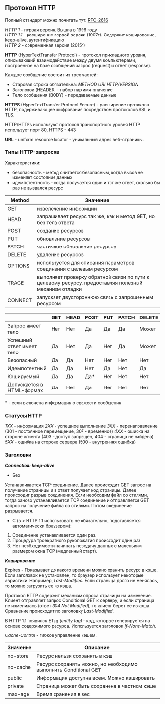 ## Протокол HTTP

Полный стандарт можно почитать тут: [RFC-2616](https://datatracker.ietf.org/doc/html/rfc2616)

*HTTP 1* - первая версия. Вышла в 1996 году  
*HTTP 1.1* - расширение первой версии (1997г). Содержит кэширование, keep-alive, аутентификацию  
*HTTP 2* - современная версия (2015г)

**HTTP** (HyperTextTransfer Protocol) - протокол прикладного уровня, описывающий взаимодействие между двумя
компьютерами, построенное на базе сообщений запрос (request) и ответ (response).

Каждое сообщение состоит из трех частей:

- Старовая строка обязательна: _METHOD URI HTTP/VERSION_
- Заголовок (HEADER) - набор пар имя-значение
- Тело сообщения (BODY) - передаваемые данные

**HTTPS** (HyperTextTransfer Protocol Secure) - расширение протокола HTTP, подерживающее шифрование посредством
протоколов SSL и TLS.

HTTP/HTTPs используют протокол транспортного уровня
HTTP использует порт 80, HTTPS - 443

**URL** - uniform resource locator - уникальный адрес веб-страницы.

### Типы HTTP-запросов

Характеристики:

- безопасность - метод считается безопасным, когда вызов не изменяет состояние данных
- идемпотентность - когда получается один и тот же ответ, сколько бы раз не вызвался ресурс

| Method  | Значение                                                                                             |
|---------|------------------------------------------------------------------------------------------------------|
| GET     | извелечение информции                                                                                |
| HEAD    | запрашивает ресурс так же, как и метод GET, но без тела ответа                                       |
| POST    | создание ресурсов                                                                                    |
| PUT     | обновление ресурсов                                                                                  |
| PATCH   | частичное обновление ресурсов                                                                        |
| DELETE  | удаление ресурсов                                                                                    |
| OPTIONS | используется для описания параметров соединения с целевым ресурсом                                   |
| TRACE   | выполняет проверку обратной связи по пути к целевому ресурсу, предоставляя полезный механизм отладки |
| CONNECT | запускает двустороннюю связь с запрошенным ресурсом                                                  |

|                           | GET | HEAD | POST | PUT | PATCH | DELETE | OPTIONS | TRACE | CONNECT |
|---------------------------|-----|------|------|-----|-------|--------|---------|-------|---------|
| Запрос имеет тело         | Нет | Нет  | Да   | Да  | Да    | Может  | Нет     | Нет   | Нет     |
| Успешный ответ имеет тело | Да  | Нет  | Да   | Нет | Да    | Может  | Да      | Нет   | Да      |
| Безопасный                | Да  | Да   | Нет  | Нет | Нет   | Нет    | Да      | Нет   | Нет     |
| Идемпотентный             | Да  | Да   | Нет  | Да  | Нет   | Да     | Да      | Да    | Нет     |
| Кэшируемый                | Да  | Да   | Да*  | Нет | Нет   | Нет    | Нет     | Нет   | Нет     |
| Допускается в HTML-формах | Да  | Нет  | Да   | Нет | Нет   | Нет    | Нет     | Нет   | Нет     |  

\* - если включена информация о свежести сообщения

### Статусы HTTP

_1XX_ - информация
_2XX_ - успешное выполнение
_3XX_ - перенаправление (301 - постоянное перемещение, 307 - временное)
_4XX_ - ошибка на стороне клиента (403 - доступ запрещен, 404 - страница не найдена)
_5XX_ - ошибка на стороне сервера (500 - внутренняя ошибка)

### Заголовки

***Connection: keep-alive***

* Без

Устанавливается TCP-соединение. Далее происходит GET запрос на получение страницы и в ответ получает код страницы.
Далее происходит разрыв соединения. Если необходим файл со стилями, тогда заново устанавливается TCP соединение и
отправляется GET запрос на получение файла со стилями. Потом соединение разрывается.

* C (в > HTTP 1.1 использовать не обязательно, подставляется автоматически браузером):

1. Соединение устанавливается один раз.
2. Процедура троекратного рукопожатия происходит один раз
3. Нет необходимости начинать передачу данных с маленьким размером окна TCP (медленный старт).

***Кэширование***

Expires - Показывает до какого времени можно хранить ресурс в кэше. Если заголовок не установлен, то браузер использует
некоторые
эвристики. Например, *Last-Modified*. Если страница долго не менялась, то можно загрузить ее из кэша.

Протокол HTTP содержит механизм опроса страницы на изменение. Клиент отправляет запрос Conditional GET к серверу,
и если страница не изменилась (ответ _304 Not Modified_), то клиент берет ее из кэша. Сравнение происходит по заголовку
*Last-Modified*.

В HTTP 1.1 появился ETag _(entity tag)_ - код, которые генерируется на основе содержимого ресурса. Используется
заголовок
_If-None-Match_.

_Cache-Control_ - гибкое управление кэшем.

| Значение | Описание                                                        |
|----------|-----------------------------------------------------------------|
| no-store | Ресурс нельзя сохранять в кэш                                   |
| no-cache | Ресурс сохранять можно, но необходимо выполнить Conditional GET |
| public   | Информация доступна всем. Можно кэшировать                      |
| private  | Страница может быть сохранена в частном кэше                    |
| max-age  | Время хранения в sec                                            |

